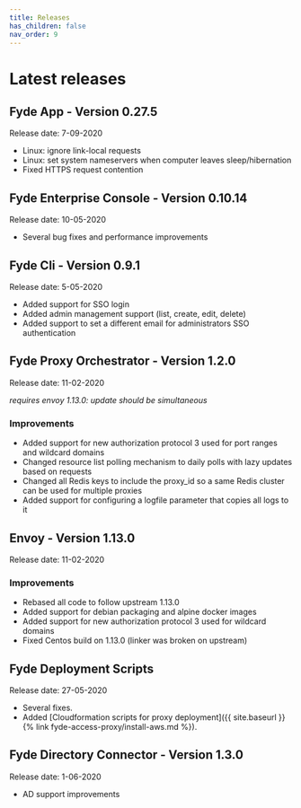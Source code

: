 ```yaml
---
title: Releases
has_children: false
nav_order: 9
---
```

# Latest releases

## Fyde App - Version 0.27.5

Release date: 7-09-2020

- Linux: ignore link-local requests
- Linux: set system nameservers when computer leaves sleep/hibernation
- Fixed HTTPS request contention

## Fyde Enterprise Console - Version 0.10.14

Release date: 10-05-2020

- Several bug fixes and performance improvements

## Fyde Cli - Version 0.9.1

Release date: 5-05-2020

- Added support for SSO login
- Added admin management support (list, create, edit, delete)
- Added support to set a different email for administrators SSO authentication

## Fyde Proxy Orchestrator - Version 1.2.0

Release date: 11-02-2020

_requires envoy 1.13.0: update should be simultaneous_

### Improvements

- Added support for new authorization protocol 3 used for port ranges and wildcard domains
- Changed resource list polling mechanism to daily polls with lazy updates based on requests
- Changed all Redis keys to include the proxy_id so a same Redis cluster can be used for multiple proxies
- Added support for configuring a logfile parameter that copies all logs to it

## Envoy - Version 1.13.0

Release date: 11-02-2020

### Improvements

- Rebased all code to follow upstream 1.13.0
- Added support for debian packaging and alpine docker images
- Added support for new authorization protocol 3 used for wildcard domains
- Fixed Centos build on 1.13.0 (linker was broken on upstream)

## Fyde Deployment Scripts

Release date: 27-05-2020

- Several fixes.
- Added [Cloudformation scripts for proxy deployment]({{ site.baseurl }}{% link fyde-access-proxy/install-aws.md %}).

## Fyde Directory Connector - Version 1.3.0

Release date: 1-06-2020

- AD support improvements

